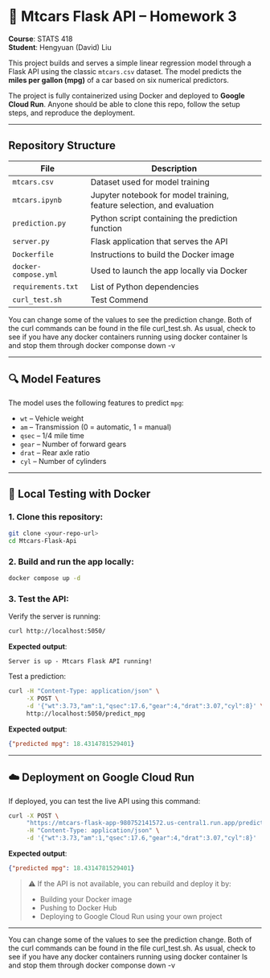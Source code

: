 # 🚗 Mtcars Flask API – Homework 3  
**Course**: STATS 418  
**Student**: Hengyuan (David) Liu  

This project builds and serves a simple linear regression model through a Flask API using the classic `mtcars.csv` dataset. The model predicts the **miles per gallon (mpg)** of a car based on six numerical predictors.

The project is fully containerized using Docker and deployed to **Google Cloud Run**. Anyone should be able to clone this repo, follow the setup steps, and reproduce the deployment.

---

## Repository Structure

| File | Description |
|------|-------------|
| `mtcars.csv` | Dataset used for model training |
| `mtcars.ipynb` | Jupyter notebook for model training, feature selection, and evaluation |
| `prediction.py` | Python script containing the prediction function |
| `server.py` | Flask application that serves the API |
| `Dockerfile` | Instructions to build the Docker image |
| `docker-compose.yml` | Used to launch the app locally via Docker |
| `requirements.txt` | List of Python dependencies |
| `curl_test.sh` | Test Commend

You can change some of the values to see the prediction change. Both of the curl commands can be found in the file curl_test.sh. As usual, check to see if you have any docker containers running using docker container ls and stop them through docker componse down -v

---

## 🔍 Model Features

The model uses the following features to predict `mpg`:

- `wt` – Vehicle weight  
- `am` – Transmission (0 = automatic, 1 = manual)  
- `qsec` – 1/4 mile time  
- `gear` – Number of forward gears  
- `drat` – Rear axle ratio  
- `cyl` – Number of cylinders  

---

## 🧪 Local Testing with Docker

### 1. Clone this repository:
```bash
git clone <your-repo-url>
cd Mtcars-Flask-Api
```

### 2. Build and run the app locally:
```bash
docker compose up -d
```

### 3. Test the API:
Verify the server is running:
```bash
curl http://localhost:5050/
```
**Expected output**:
```
Server is up - Mtcars Flask API running!
```

Test a prediction:
```bash
curl -H "Content-Type: application/json" \
     -X POST \
     -d '{"wt":3.73,"am":1,"qsec":17.6,"gear":4,"drat":3.07,"cyl":8}' \
     http://localhost:5050/predict_mpg
```
**Expected output**:
```json
{"predicted mpg": 18.4314781529401}
```

---

## ☁️ Deployment on Google Cloud Run

If deployed, you can test the live API using this command:

```bash
curl -X POST \
     "https://mtcars-flask-app-980752141572.us-central1.run.app/predict_mpg" \
     -H "Content-Type: application/json" \
     -d '{"wt":3.73,"am":1,"qsec":17.6,"gear":4,"drat":3.07,"cyl":8}'
```

**Expected output**:
```json
{"predicted mpg": 18.4314781529401}
```

> ⚠️ If the API is not available, you can rebuild and deploy it by:
> - Building your Docker image  
> - Pushing to Docker Hub  
> - Deploying to Google Cloud Run using your own project

---

You can change some of the values to see the prediction change. Both of the curl commands can be found in the file curl_test.sh. As usual, check to see if you have any docker containers running using docker container ls and stop them through docker componse down -v